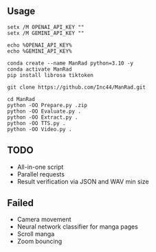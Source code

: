 ## Usage
```
setx /M OPENAI_API_KEY ""
setx /M GEMINI_API_KEY ""
```

```
echo %OPENAI_API_KEY%
echo %GEMINI_API_KEY%
```

```
conda create --name ManRad python=3.10 -y
conda activate ManRad
pip install librosa tiktoken
```

```
git clone https://github.com/Inc44/ManRad.git
```

```
cd ManRad
python -OO Prepare.py .zip
python -OO Evaluate.py .
python -OO Extract.py .
python -OO TTS.py .
python -OO Video.py .
```
## TODO
- All-in-one script
- Parallel requests
- Result verification via JSON and WAV min size

## Failed
- Camera movement
- Neural network classifier for manga pages
- Scroll manga
- Zoom bouncing